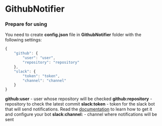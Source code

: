 # GithubNotifier

### Prepare for using
You need to create **config.json** file in **GithubNotifier** folder with the following settings:

```javascript
{
    "github": {
        "user": "user",
        "repository": "repository"
    },
    "slack": {
        "token": "token",
        "channel": "channel"
    }
}
```

**github:user** - user whose repository will be checked
**github:repository** - repository to check the latest commit
**slack:token** - token for the slack bot that will send notifications. Read the [documentation](https://api.slack.com/bot-users) to learn how to get it and configure your bot
**slack:channel:** - сhannel where notifications will be sent
